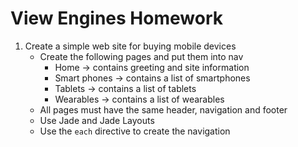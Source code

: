 # View Engines Homework

1. Create a simple web site for buying mobile devices
	* Create the following pages and put them into nav
		* Home -> contains greeting and site information
		* Smart phones -> contains a list of smartphones
		* Tablets -> contains a list of tablets
		* Wearables -> contains a list of wearables
	* All pages must have the same header, navigation and footer
	* Use Jade and Jade Layouts
	* Use the `each` directive to create the navigation
